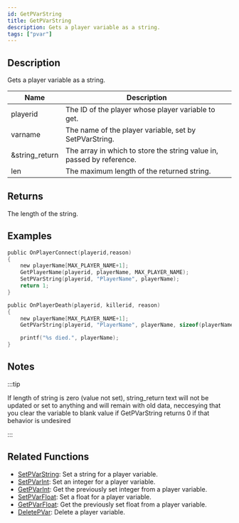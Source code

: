 ```yaml
---
id: GetPVarString
title: GetPVarString
description: Gets a player variable as a string.
tags: ["pvar"]
---
```


## Description

Gets a player variable as a string.

| Name           | Description                                                           |
| -------------- | --------------------------------------------------------------------- |
| playerid       | The ID of the player whose player variable to get.                    |
| varname        | The name of the player variable, set by SetPVarString.                |
| &string_return | The array in which to store the string value in, passed by reference. |
| len            | The maximum length of the returned string.                            |

## Returns

The length of the string.

## Examples

```c
public OnPlayerConnect(playerid,reason)
{
    new playerName[MAX_PLAYER_NAME+1];
    GetPlayerName(playerid, playerName, MAX_PLAYER_NAME);
    SetPVarString(playerid, "PlayerName", playerName);
    return 1;
}

public OnPlayerDeath(playerid, killerid, reason)
{
    new playerName[MAX_PLAYER_NAME+1];
    GetPVarString(playerid, "PlayerName", playerName, sizeof(playerName));

    printf("%s died.", playerName);
}
```

## Notes

:::tip

If length of string is zero (value not set), string_return text will not be updated or set to anything and will remain with old data, neccesying that you clear the variable to blank value if GetPVarString returns 0 if that behavior is undesired

:::

## Related Functions

- [SetPVarString](functions/SetPVarString.md): Set a string for a player variable.
- [SetPVarInt](functions/SetPVarInt.md): Set an integer for a player variable.
- [GetPVarInt](functions/GetPVarInt.md): Get the previously set integer from a player variable.
- [SetPVarFloat](functions/SetPVarFloat.md): Set a float for a player variable.
- [GetPVarFloat](functions/GetPVarFloat.md): Get the previously set float from a player variable.
- [DeletePVar](functions/DeletePVar.md): Delete a player variable.
